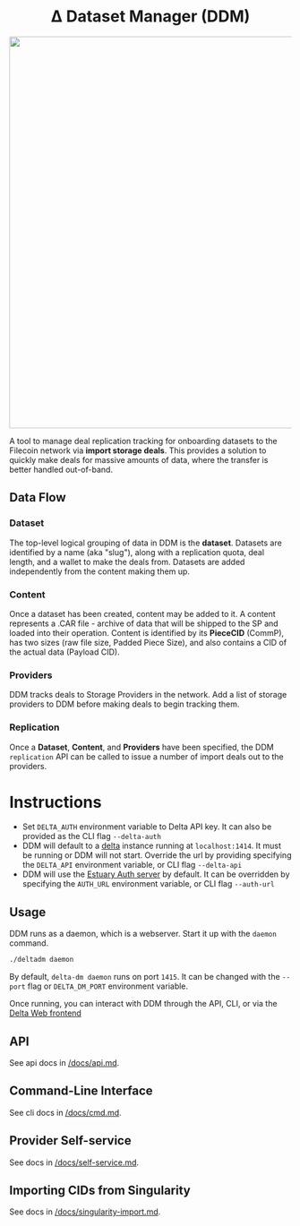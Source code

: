 <div align="center">
<h1> Δ Dataset Manager (DDM) </h1>


<img src="./docs/assets/hero.png" width=700/>
</div>



A tool to manage deal replication tracking for onboarding datasets to the Filecoin network via **import storage deals**. This provides a solution to quickly make deals for massive amounts of data, where the transfer is better handled out-of-band. 

## Data Flow

### Dataset
The top-level logical grouping of data in DDM is the **dataset**. Datasets are identified by a name (aka "slug"), along with a replication quota, deal length, and a wallet to make the deals from.
Datasets are added independently from the content making them up. 

### Content
Once a dataset has been created, content may be added to it. A content represents a .CAR file - archive of data that will be shipped to the SP and loaded into their operation. Content is identified by its **PieceCID** (CommP), has two sizes (raw file size, Padded Piece Size), and also contains a CID of the actual data (Payload CID).

### Providers
DDM tracks deals to Storage Providers in the network. Add a list of storage providers to DDM before making deals to begin tracking them.


### Replication
Once a **Dataset**, **Content**, and **Providers** have been specified, the DDM `replication` API can be called to issue a number of import deals out to the providers. 


# Instructions

- Set `DELTA_AUTH` environment variable to Delta API key. It can also be provided as the CLI flag `--delta-auth`
- DDM will default to a [delta](https://github.com/application-research/delta) instance running at `localhost:1414`. It must be running or DDM will not start. Override the url by providing specifying the `DELTA_API` environment variable, or CLI flag `--delta-api`
- DDM will use the [Estuary Auth server](https://github.com/application-research/estuary-auth/) by default. It can be overridden by specifying the `AUTH_URL` environment variable, or CLI flag `--auth-url`

## Usage

DDM runs as a daemon, which is a webserver. Start it up with the `daemon` command.
```bash
./deltadm daemon
```

By default, `delta-dm daemon` runs on port `1415`. It can be changed with the `--port` flag or `DELTA_DM_PORT` environment variable.

Once running, you can interact with DDM through the API, CLI, or via the [Delta Web frontend](https://github.com/application-research/delta-nextjs-client/)

## API
See api docs in [/docs/api.md](/docs/api.md).

## Command-Line Interface
See cli docs in [/docs/cmd.md](/docs/cmd.md).

## Provider Self-service
See docs in [/docs/self-service.md](/docs/self-service.md).

## Importing CIDs from Singularity
See docs in [/docs/singularity-import.md](/docs/singularity-import.md).
